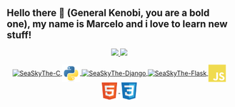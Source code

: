## Hello there 👋 (General Kenobi, you are a bold one), my name is Marcelo and i love to learn new stuff! 

<div align="center">
  <a href="https://github.com/SeaSkyThe">
  <img height="180em" src="https://github-readme-stats.vercel.app/api?username=SeaSkyThe&show_icons=true&theme=dracula&include_all_commits=true&count_private=true"/>
  <img height="180em" src="https://github-readme-stats.vercel.app/api/top-langs/?username=SeaSkyThe&layout=compact&langs_count=7&theme=dracula&hide=jupyter%20notebook"/>
</div>

 <div style="display: inline_block; text-align: center;"><br>
    <img align="center" alt="SeaSkyThe-C" height="30" width="52" src="https://img.shields.io/badge/C-00599C?style=for-the-badge&logo=c&logoColor=white">
    <img align="center" alt="SeaSkyThe-Python" height="40" width="40" src="https://raw.githubusercontent.com/devicons/devicon/master/icons/python/python-original.svg">
    <img align="center" alt="SeaSkyThe-Django" height="40" width="98" src="https://img.shields.io/badge/Django-092E20?style=for-the-badge&logo=django&logoColor=white">
    <img align="center" alt="SeaSkyThe-Flask" height="40" width="85" src="https://img.shields.io/badge/Flask-000000?style=for-the-badge&logo=flask&logoColor=white">
    <img align="center" alt="SeaSkyThe-Js" height="40" width="40" src="https://raw.githubusercontent.com/devicons/devicon/master/icons/javascript/javascript-plain.svg">
    <img align="center" alt="SeaSkyThe-HTML" height="40" width="40" src="https://raw.githubusercontent.com/devicons/devicon/master/icons/html5/html5-original.svg">
    <img align="center" alt="SeaSkyThe-CSS" height="40" width="40" src="https://raw.githubusercontent.com/devicons/devicon/master/icons/css3/css3-original.svg">
    
    
   
</div>
